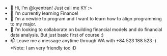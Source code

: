 - 👋 Hi, I’m @kyentran! Just call me KY :>
- 👀 I’m currently learning Finance!
- 🌱 I’m a newbie to program and I want to learn how to align programming to my major.
- 💞️ I’m looking to collaborate on building financial models and do financial data analysis. But just basic first of course :)
- 📫 Leave me a message anytime through WA with +84 523 188 523 :) 
*Note: I am very friendly too :D

<!---
kyentran/kyentran is a ✨ special ✨ repository because its `README.md` (this file) appears on your GitHub profile.
You can click the Preview link to take a look at your changes.
--->
